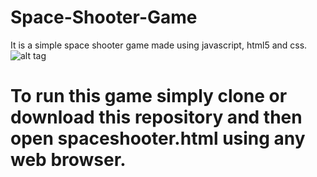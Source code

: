 # Space-Shooter-Game

It is a simple space shooter game made using javascript, html5 and css. 
![alt tag](https://raw.githubusercontent.com/rishimadhok/Space-Shooter-Game/master/space-shooter.png)

# To run this game simply clone or download this repository and then open spaceshooter.html using any web browser.
